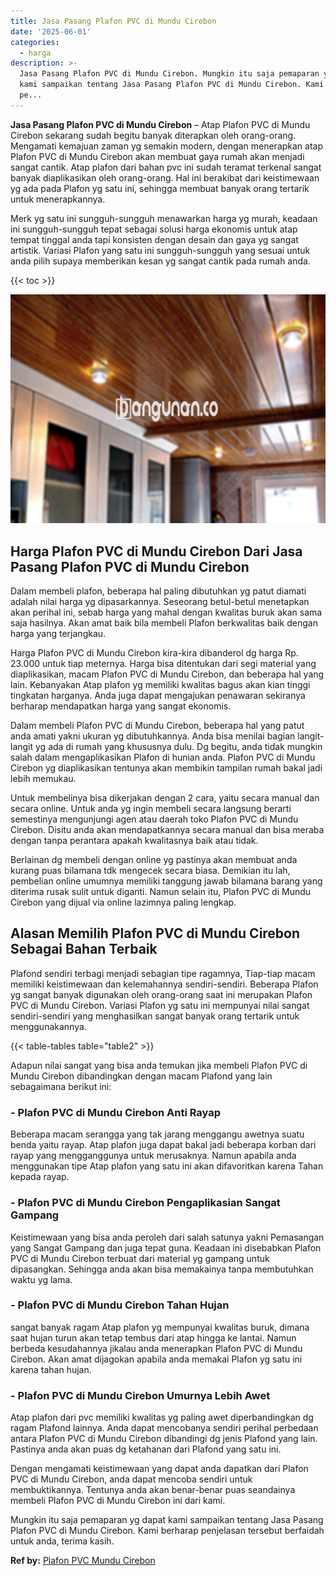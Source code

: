 ```yaml
---
title: Jasa Pasang Plafon PVC di Mundu Cirebon
date: '2025-06-01'
categories:
  - harga
description: >-
  Jasa Pasang Plafon PVC di Mundu Cirebon. Mungkin itu saja pemaparan yg dapat
  kami sampaikan tentang Jasa Pasang Plafon PVC di Mundu Cirebon. Kami berharap
  pe...
---
```


**Jasa Pasang Plafon PVC di Mundu Cirebon** – Atap Plafon PVC di Mundu Cirebon sekarang sudah begitu banyak diterapkan oleh orang-orang. Mengamati kemajuan zaman yg semakin modern, dengan menerapkan atap Plafon PVC di Mundu Cirebon akan membuat gaya rumah akan menjadi sangat cantik. Atap plafon dari bahan pvc ini sudah teramat terkenal sangat banyak diaplikasikan oleh orang-orang. Hal ini berakibat dari keistimewaan yg ada pada Plafon yg satu ini, sehingga membuat banyak orang tertarik untuk menerapkannya.

Merk yg satu ini sungguh-sungguh menawarkan harga yg murah, keadaan ini sungguh-sungguh tepat sebagai solusi harga ekonomis untuk atap tempat tinggal anda tapi konsisten dengan desain dan gaya yg sangat artistik. Variasi Plafon yang satu ini sungguh-sungguh yang sesuai untuk anda pilih supaya memberikan kesan yg sangat cantik pada rumah anda.

{{< toc >}}

![Jasa Pasang Plafon PVC di Mundu Cirebon](/images/flafond-pvc-murah18.png)

## Harga Plafon PVC di Mundu Cirebon Dari Jasa Pasang Plafon PVC di Mundu Cirebon

Dalam membeli plafon, beberapa hal paling dibutuhkan yg patut diamati adalah nilai harga yg dipasarkannya. Seseorang betul-betul menetapkan akan perihal ini, sebab harga yang mahal dengan kwalitas buruk akan sama saja hasilnya. Akan amat baik bila membeli Plafon berkwalitas baik dengan harga yang terjangkau.

Harga Plafon PVC di Mundu Cirebon kira-kira dibanderol dg harga Rp. 23.000 untuk tiap meternya. Harga bisa ditentukan dari segi material yang diaplikasikan, macam Plafon PVC di Mundu Cirebon, dan beberapa hal yang lain. Kebanyakan Atap plafon yg memiliki kwalitas bagus akan kian tinggi tingkatan harganya. Anda juga dapat mengajukan penawaran sekiranya berharap mendapatkan harga yang sangat ekonomis.

Dalam membeli Plafon PVC di Mundu Cirebon, beberapa hal yang patut anda amati yakni ukuran yg dibutuhkannya. Anda bisa menilai bagian langit-langit yg ada di rumah yang khususnya dulu. Dg begitu, anda tidak mungkin salah dalam mengaplikasikan Plafon di hunian anda. Plafon PVC di Mundu Cirebon yg diaplikasikan tentunya akan membikin tampilan rumah bakal jadi lebih memukau.

Untuk membelinya bisa dikerjakan dengan 2 cara, yaitu secara manual dan secara online. Untuk anda yg ingin membeli secara langsung berarti semestinya mengunjungi agen atau daerah toko Plafon PVC di Mundu Cirebon. Disitu anda akan mendapatkannya secara manual dan bisa meraba dengan tanpa perantara apakah kwalitasnya baik atau tidak.

Berlainan dg membeli dengan online yg pastinya akan membuat anda kurang puas bilamana tdk mengecek secara biasa. Demikian itu lah, pembelian online umumnya memiliki tanggung jawab bilamana barang yang diterima rusak sulit untuk diganti. Namun selain itu, Plafon PVC di Mundu Cirebon yang dijual via online lazimnya paling lengkap.

## Alasan Memilih Plafon PVC di Mundu Cirebon Sebagai Bahan Terbaik

Plafond sendiri terbagi menjadi sebagian tipe ragamnya, Tiap-tiap macam memiliki keistimewaan dan kelemahannya sendiri-sendiri. Beberapa Plafon yg sangat banyak digunakan oleh orang-orang saat ini merupakan Plafon PVC di Mundu Cirebon. Variasi Plafon yg satu ini mempunyai nilai sangat sendiri-sendiri yang menghasilkan sangat banyak orang tertarik untuk menggunakannya.

{{< table-tables table="table2" >}}

Adapun nilai sangat yang bisa anda temukan jika membeli Plafon PVC di Mundu Cirebon dibandingkan dengan macam Plafond yang lain sebagaimana berikut ini:

### \- Plafon PVC di Mundu Cirebon Anti Rayap

Beberapa macam serangga yang tak jarang menggangu awetnya suatu benda yaitu rayap. Atap plafon juga dapat bakal jadi beberapa korban dari rayap yang mengganggunya untuk merusaknya. Namun apabila anda menggunakan tipe Atap plafon yang satu ini akan difavoritkan karena Tahan kepada rayap.

### \- Plafon PVC di Mundu Cirebon Pengaplikasian Sangat Gampang

Keistimewaan yang bisa anda peroleh dari salah satunya yakni Pemasangan yang Sangat Gampang dan juga tepat guna. Keadaan ini disebabkan Plafon PVC di Mundu Cirebon terbuat dari material yg gampang untuk dipasangkan. Sehingga anda akan bisa memakainya tanpa membutuhkan waktu yg lama.

### \- Plafon PVC di Mundu Cirebon Tahan Hujan

sangat banyak ragam Atap plafon yg mempunyai kwalitas buruk, dimana saat hujan turun akan tetap tembus dari atap hingga ke lantai. Namun berbeda kesudahannya jikalau anda menerapkan Plafon PVC di Mundu Cirebon. Akan amat dijagokan apabila anda memakai Plafon yg satu ini karena tahan hujan.

### \- Plafon PVC di Mundu Cirebon Umurnya Lebih Awet

Atap plafon dari pvc memiliki kwalitas yg paling awet diperbandingkan dg ragam Plafond lainnya. Anda dapat mencobanya sendiri perihal perbedaan antara Plafon PVC di Mundu Cirebon dibandingi dg jenis Plafond yang lain. Pastinya anda akan puas dg ketahanan dari Plafond yang satu ini.

Dengan mengamati keistimewaan yang dapat anda dapatkan dari Plafon PVC di Mundu Cirebon, anda dapat mencoba sendiri untuk membuktikannya. Tentunya anda akan benar-benar puas seandainya membeli Plafon PVC di Mundu Cirebon ini dari kami.

Mungkin itu saja pemaparan yg dapat kami sampaikan tentang Jasa Pasang Plafon PVC di Mundu Cirebon. Kami berharap penjelasan tersebut berfaidah untuk anda, terima kasih.

**Ref by:** [Plafon PVC Mundu Cirebon](https://id.wikipedia.org/wiki/Plafon)
